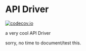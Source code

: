 # API Driver

[![codecov.io](https://codecov.io/github/r1cebank/league-api/coverage.svg?branch=master)](https://codecov.io/github/r1cebank/league-api?branch=master)

a very cool API Driver

sorry, no time to document/test this.